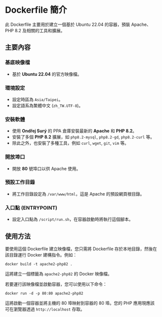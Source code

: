 
# Dockerfile 簡介

此 Dockerfile 主要用於建立一個基於 Ubuntu 22.04 的容器，預裝 Apache、PHP 8.2 及相關的工具和擴展。

## 主要內容

### 基底映像檔

-   基於 **Ubuntu 22.04** 的官方映像檔。

### 環境設定

-   設定時區為 `Asia/Taipei`。
-   設定語系為繁體中文 (`zh_TW.UTF-8`)。

### 安裝軟體

-   使用 **Ondřej Surý** 的 PPA 倉庫安裝最新的 **Apache** 和 **PHP 8.2**。
-   安裝了多個 **PHP 8.2** 擴展，如 `php8.2-mysql`, `php8.2-gd`, `php8.2-curl` 等。
-   除此之外，也安裝了多種工具，例如 `curl`, `wget`, `git`, `vim` 等。

### 開放埠口

-   開放 **80** 號埠口以供 Apache 使用。

### 預設工作目錄

-   將工作目錄設定為 `/var/www/html`，這是 Apache 的預設網頁根目錄。

### 入口點 (ENTRYPOINT)

-   設定入口點為 `/script/run.sh`，在容器啟動時將執行這個腳本。

## 使用方法

要使用這個 Dockerfile 建立映像檔，您只需將 Dockerfile 存於本地目錄，然後在該目錄運行 Docker 建構指令。例如：
```
docker build -t apache2-php82 .
```
這將建立一個標籤為 `apache2-php82` 的 Docker 映像檔。

若要運行該映像檔並啟動容器，您可以使用以下命令：
```
docker run -d -p 80:80 apache2-php82
``` 
這將啟動一個容器並將主機的 80 埠映射到容器的 80 埠。您的 PHP 應用現應該可在瀏覽器透過 `http://localhost` 存取。

